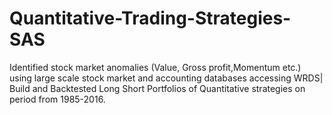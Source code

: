 # Quantitative-Trading-Strategies-SAS
Identified stock market anomalies (Value, Gross profit,Momentum etc.) using large scale stock market and accounting databases accessing WRDS| Build and Backtested Long Short Portfolios of Quantitative strategies on period from 1985-2016.
